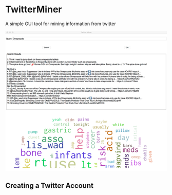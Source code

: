 # TwitterMiner
A simple GUI tool for mining information from twitter

![Alt text](/output.png?raw=true "Sample output")

## Creating a Twitter Account

